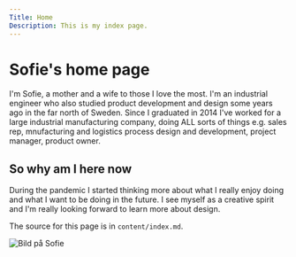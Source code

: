 ```yaml
---
Title: Home
Description: This is my index page.
---
```


Sofie's home page
==========================

<p>I'm Sofie, a mother and a wife to those I love the most. I'm an industrial engineer who also studied product development and design some years ago in the far north of Sweden. Since I graduated in 2014 I've worked for a large industrial manufacturing company, doing ALL sorts of things e.g. sales rep, mnufacturing and logistics process design and development, project manager, product owner.</p>


So why am I here now
---------------------
<p>During the pandemic I started thinking more about what I really enjoy doing and what I want to be doing in the future. I see myself as a creative spirit and I'm really looking forward to learn more about design.</p>


The source for this page is in `content/index.md`.

<img src="%base_url%/image/IMG_0259.JPG" alt="Bild på Sofie">
